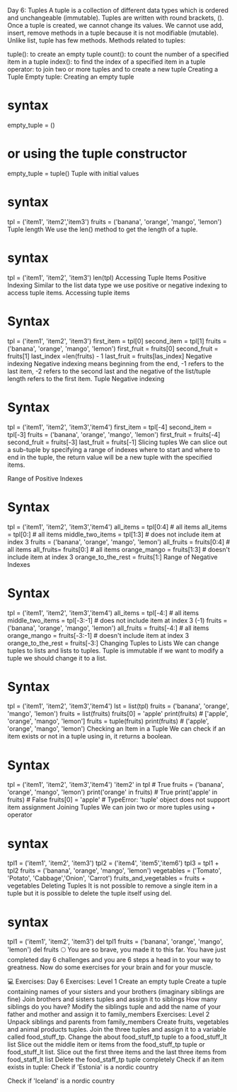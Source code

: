 Day 6:
Tuples
A tuple is a collection of different data types which is ordered and unchangeable (immutable). Tuples are written with round brackets, (). Once a tuple is created, we cannot change its values. We cannot use add, insert, remove methods in a tuple because it is not modifiable (mutable). Unlike list, tuple has few methods. Methods related to tuples:

tuple(): to create an empty tuple
count(): to count the number of a specified item in a tuple
index(): to find the index of a specified item in a tuple
operator: to join two or more tuples and to create a new tuple
Creating a Tuple
Empty tuple: Creating an empty tuple

# syntax
empty_tuple = ()
# or using the tuple constructor
empty_tuple = tuple()
Tuple with initial values

# syntax
tpl = ('item1', 'item2','item3')
fruits = ('banana', 'orange', 'mango', 'lemon')
Tuple length
We use the len() method to get the length of a tuple.

# syntax
tpl = ('item1', 'item2', 'item3')
len(tpl)
Accessing Tuple Items
Positive Indexing Similar to the list data type we use positive or negative indexing to access tuple items. Accessing tuple items

# Syntax
tpl = ('item1', 'item2', 'item3')
first_item = tpl[0]
second_item = tpl[1]
fruits = ('banana', 'orange', 'mango', 'lemon')
first_fruit = fruits[0]
second_fruit = fruits[1]
last_index =len(fruits) - 1
last_fruit = fruits[las_index]
Negative indexing Negative indexing means beginning from the end, -1 refers to the last item, -2 refers to the second last and the negative of the list/tuple length refers to the first item. Tuple Negative indexing

# Syntax
tpl = ('item1', 'item2', 'item3','item4')
first_item = tpl[-4]
second_item = tpl[-3]
fruits = ('banana', 'orange', 'mango', 'lemon')
first_fruit = fruits[-4]
second_fruit = fruits[-3]
last_fruit = fruits[-1]
Slicing tuples
We can slice out a sub-tuple by specifying a range of indexes where to start and where to end in the tuple, the return value will be a new tuple with the specified items.

Range of Positive Indexes

# Syntax
tpl = ('item1', 'item2', 'item3','item4')
all_items = tpl[0:4]         # all items
all_items = tpl[0:]         # all items
middle_two_items = tpl[1:3]  # does not include item at index 3
fruits = ('banana', 'orange', 'mango', 'lemon')
all_fruits = fruits[0:4]    # all items
all_fruits= fruits[0:]      # all items
orange_mango = fruits[1:3]  # doesn't include item at index 3
orange_to_the_rest = fruits[1:]
Range of Negative Indexes

# Syntax
tpl = ('item1', 'item2', 'item3','item4')
all_items = tpl[-4:]         # all items
middle_two_items = tpl[-3:-1]  # does not include item at index 3 (-1)
fruits = ('banana', 'orange', 'mango', 'lemon')
all_fruits = fruits[-4:]    # all items
orange_mango = fruits[-3:-1]  # doesn't include item at index 3
orange_to_the_rest = fruits[-3:]
Changing Tuples to Lists
We can change tuples to lists and lists to tuples. Tuple is immutable if we want to modify a tuple we should change it to a list.

# Syntax
tpl = ('item1', 'item2', 'item3','item4')
lst = list(tpl)
fruits = ('banana', 'orange', 'mango', 'lemon')
fruits = list(fruits)
fruits[0] = 'apple'
print(fruits)     # ['apple', 'orange', 'mango', 'lemon']
fruits = tuple(fruits)
print(fruits)     # ('apple', 'orange', 'mango', 'lemon')
Checking an Item in a Tuple
We can check if an item exists or not in a tuple using in, it returns a boolean.

# Syntax
tpl = ('item1', 'item2', 'item3','item4')
'item2' in tpl # True
fruits = ('banana', 'orange', 'mango', 'lemon')
print('orange' in fruits) # True
print('apple' in fruits) # False
fruits[0] = 'apple' # TypeError: 'tuple' object does not support item assignment
Joining Tuples
We can join two or more tuples using + operator

# syntax
tpl1 = ('item1', 'item2', 'item3')
tpl2 = ('item4', 'item5','item6')
tpl3 = tpl1 + tpl2
fruits = ('banana', 'orange', 'mango', 'lemon')
vegetables = ('Tomato', 'Potato', 'Cabbage','Onion', 'Carrot')
fruits_and_vegetables = fruits + vegetables
Deleting Tuples
It is not possible to remove a single item in a tuple but it is possible to delete the tuple itself using del.

# syntax
tpl1 = ('item1', 'item2', 'item3')
del tpl1
fruits = ('banana', 'orange', 'mango', 'lemon')
del fruits
🌕 You are so brave, you made it to this far. You have just completed day 6 challenges and you are 6 steps a head in to your way to greatness. Now do some exercises for your brain and for your muscle.

💻 Exercises: Day 6
Exercises: Level 1
Create an empty tuple
Create a tuple containing names of your sisters and your brothers (imaginary siblings are fine)
Join brothers and sisters tuples and assign it to siblings
How many siblings do you have?
Modify the siblings tuple and add the name of your father and mother and assign it to family_members
Exercises: Level 2
Unpack siblings and parents from family_members
Create fruits, vegetables and animal products tuples. Join the three tuples and assign it to a variable called food_stuff_tp.
Change the about food_stuff_tp tuple to a food_stuff_lt list
Slice out the middle item or items from the food_stuff_tp tuple or food_stuff_lt list.
Slice out the first three items and the last three items from food_staff_lt list
Delete the food_staff_tp tuple completely
Check if an item exists in tuple:
Check if 'Estonia' is a nordic country

Check if 'Iceland' is a nordic country

